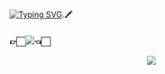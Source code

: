 [![Typing SVG](https://readme-typing-svg.herokuapp.com?color=FF3399&size=20&multiline=true&width=600&height=30&lines=Guess+Who+SinHeung+is%2C)](https://git.io/typing-svg).🖍
### 👉🏻<a href="https://www.instagram.com/hlneung/"><img src="https://img.shields.io/badge/Instagram-E4405F?style=flat-square&logo=Instagram&logoColor=white&link=https://www.instagram.com/hlneung/"/></a>👈🏻
 <p align="center">
 <img src="https://user-images.githubusercontent.com/80873447/162562497-3bd27638-6ca6-46fd-b8d7-17b6ceab98e3.gif"> 
 </p>
